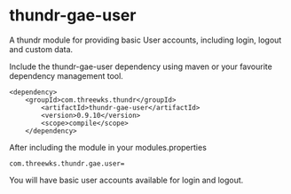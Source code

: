 thundr-gae-user
=================

A thundr module for providing basic User accounts, including login, logout and custom data.

Include the thundr-gae-user dependency using maven or your favourite dependency management tool.
    
    <dependency>
  		<groupId>com.threewks.thundr</groupId>
			<artifactId>thundr-gae-user</artifactId>
			<version>0.9.10</version>
			<scope>compile</scope>
		</dependency>
    

After including the module in your modules.properties
    
    com.threewks.thundr.gae.user=
    
You will have basic user accounts available for login and logout.